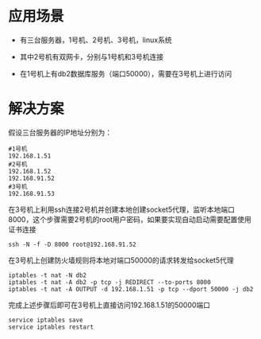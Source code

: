 # 应用场景

* 有三台服务器，1号机、2号机、3号机，linux系统

* 其中2号机有双网卡，分别与1号机和3号机连接

* 在1号机上有db2数据库服务（端口50000），需要在3号机上进行访问

# 解决方案

假设三台服务器的IP地址分别为：

```shell
#1号机
192.168.1.51
#2号机
192.168.1.52
192.168.91.52
#3号机
192.168.91.53
```



在3号机上利用ssh连接2号机并创建本地创建socket5代理，监听本地端口8000，这个步骤需要2号机的root用户密码，如果要实现自动启动需要配置使用证书连接

```shell
ssh -N -f -D 8000 root@192.168.91.52
```

在3号机上创建防火墙规则将本地对端口50000的请求转发给socket5代理

```shell
iptables -t nat -N db2
iptables -t nat -A db2 -p tcp -j REDIRECT --to-ports 8000
iptables -t nat -A OUTPUT -d 192.168.1.51 -p tcp --dport 50000 -j db2
```

完成上述步骤后即可在3号机上直接访问192.168.1.51的50000端口

```shell
service iptables save
service iptables restart
```

